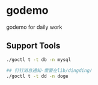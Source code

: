 # godemo
godemo for daily work


## Support Tools
```sh
./goctl t -t db -n mysql

## 钉钉消息通知-需要在lib/dingding/
./goctl t -t dd -n doge 
```